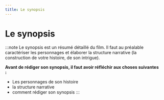 ```yaml
---
title: Le synopsis
---
```

# Le synopsis

:::note
Le synopsis est un résumé détaillé du film. Il faut au préalable caractériser les personnages et élaborer la structure narrative (la construction de votre histoire, de son intrigue).

**Avant de rédiger son synopsis, il faut avoir réfléchir aux choses suivantes :** 
- Les personnages de son histoire
- la structure narrative
- comment rédiger son synopsis
:::